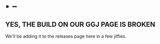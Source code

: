 # • −	

## YES, THE BUILD ON OUR GGJ PAGE IS BROKEN

We'll be adding it to the releases page here in a few jiffies.
